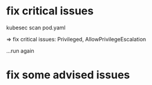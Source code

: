 # fix critical issues

kubesec scan pod.yaml

=> fix critical issues: Privileged, AllowPrivilegeEscalation

...run again

# fix some advised issues

